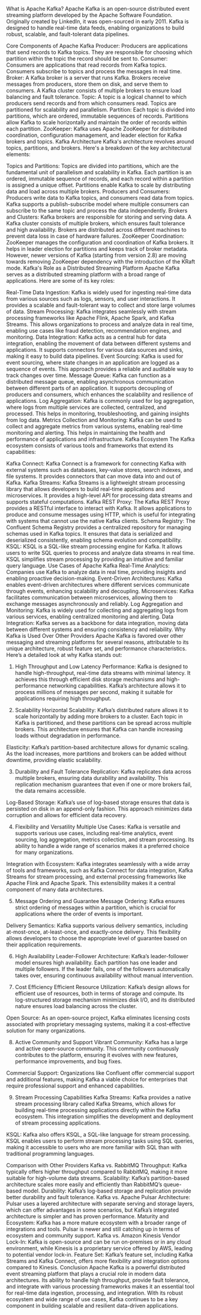 What is Apache Kafka?
     Apache Kafka is an open-source distributed event streaming platform developed by the Apache Software Foundation. Originally created by LinkedIn, it was open-sourced in early 2011. Kafka is designed to handle real-time data feeds, enabling organizations to build robust, scalable, and fault-tolerant data pipelines.


Core Components of Apache Kafka
Producer: Producers are applications that send records to Kafka topics. They are responsible for choosing which partition within the topic the record should be sent to.
Consumer: Consumers are applications that read records from Kafka topics. Consumers subscribe to topics and process the messages in real time.
Broker: A Kafka broker is a server that runs Kafka. Brokers receive messages from producers, store them on disk, and serve them to consumers. A Kafka cluster consists of multiple brokers to ensure load balancing and fault tolerance.
Topic: A topic is a logical channel to which producers send records and from which consumers read. Topics are partitioned for scalability and parallelism.
Partition: Each topic is divided into partitions, which are ordered, immutable sequences of records. Partitions allow Kafka to scale horizontally and maintain the order of records within each partition.
ZooKeeper: Kafka uses Apache ZooKeeper for distributed coordination, configuration management, and leader election for Kafka brokers and topics.
Kafka Architecture
Kafka's architecture revolves around topics, partitions, and brokers. Here's a breakdown of the key architectural elements:

Topics and Partitions: Topics are divided into partitions, which are the fundamental unit of parallelism and scalability in Kafka. Each partition is an ordered, immutable sequence of records, and each record within a partition is assigned a unique offset. Partitions enable Kafka to scale by distributing data and load across multiple brokers.
Producers and Consumers: Producers write data to Kafka topics, and consumers read data from topics. Kafka supports a publish-subscribe model where multiple consumers can subscribe to the same topic and process the data independently.
Brokers and Clusters: Kafka brokers are responsible for storing and serving data. A Kafka cluster consists of multiple brokers, which ensures fault tolerance and high availability. Brokers are distributed across different machines to prevent data loss in case of hardware failures.
ZooKeeper Coordination: ZooKeeper manages the configuration and coordination of Kafka brokers. It helps in leader election for partitions and keeps track of broker metadata. However, newer versions of Kafka (starting from version 2.8) are moving towards removing ZooKeeper dependency with the introduction of the KRaft mode.
Kafka's Role as a Distributed Streaming Platform
Apache Kafka serves as a distributed streaming platform with a broad range of applications. Here are some of its key roles:

Real-Time Data Ingestion: Kafka is widely used for ingesting real-time data from various sources such as logs, sensors, and user interactions. It provides a scalable and fault-tolerant way to collect and store large volumes of data.
Stream Processing: Kafka integrates seamlessly with stream processing frameworks like Apache Flink, Apache Spark, and Kafka Streams. This allows organizations to process and analyze data in real time, enabling use cases like fraud detection, recommendation engines, and monitoring.
Data Integration: Kafka acts as a central hub for data integration, enabling the movement of data between different systems and applications. It supports connectors for various data sources and sinks, making it easy to build data pipelines.
Event Sourcing: Kafka is used for event sourcing, where state changes in an application are logged as a sequence of events. This approach provides a reliable and auditable way to track changes over time.
Message Queue: Kafka can function as a distributed message queue, enabling asynchronous communication between different parts of an application. It supports decoupling of producers and consumers, which enhances the scalability and resilience of applications.
Log Aggregation: Kafka is commonly used for log aggregation, where logs from multiple services are collected, centralized, and processed. This helps in monitoring, troubleshooting, and gaining insights from log data.
Metrics Collection and Monitoring: Kafka can be used to collect and aggregate metrics from various systems, enabling real-time monitoring and alerting. This helps in maintaining the health and performance of applications and infrastructure.
Kafka Ecosystem
The Kafka ecosystem consists of various tools and frameworks that extend its capabilities:

Kafka Connect: Kafka Connect is a framework for connecting Kafka with external systems such as databases, key-value stores, search indexes, and file systems. It provides connectors that can move data into and out of Kafka.
Kafka Streams: Kafka Streams is a lightweight stream processing library that allows developers to build real-time applications and microservices. It provides a high-level API for processing data streams and supports stateful computations.
Kafka REST Proxy: The Kafka REST Proxy provides a RESTful interface to interact with Kafka. It allows applications to produce and consume messages using HTTP, which is useful for integrating with systems that cannot use the native Kafka clients.
Schema Registry: The Confluent Schema Registry provides a centralized repository for managing schemas used in Kafka topics. It ensures that data is serialized and deserialized consistently, enabling schema evolution and compatibility.
KSQL: KSQL is a SQL-like stream processing engine for Kafka. It allows users to write SQL queries to process and analyze data streams in real time. KSQL simplifies stream processing by providing an intuitive and familiar query language.
Use Cases of Apache Kafka
Real-Time Analytics: Companies use Kafka to analyze data in real time, providing insights and enabling proactive decision-making.
Event-Driven Architectures: Kafka enables event-driven architectures where different services communicate through events, enhancing scalability and decoupling.
Microservices: Kafka facilitates communication between microservices, allowing them to exchange messages asynchronously and reliably.
Log Aggregation and Monitoring: Kafka is widely used for collecting and aggregating logs from various services, enabling centralized monitoring and alerting.
Data Integration: Kafka serves as a backbone for data integration, moving data between different systems and ensuring consistency and reliability.
Why Kafka is Used Over Other Providers
Apache Kafka is favored over other messaging and streaming platforms for several reasons, attributable to its unique architecture, robust feature set, and performance characteristics. Here’s a detailed look at why Kafka stands out:

1. High Throughput and Low Latency
Performance: Kafka is designed to handle high-throughput, real-time data streams with minimal latency. It achieves this through efficient disk storage mechanisms and high-performance networking capabilities. Kafka’s architecture allows it to process millions of messages per second, making it suitable for applications requiring high throughput.

2. Scalability
Horizontal Scalability: Kafka’s distributed nature allows it to scale horizontally by adding more brokers to a cluster. Each topic in Kafka is partitioned, and these partitions can be spread across multiple brokers. This architecture ensures that Kafka can handle increasing loads without degradation in performance.

Elasticity: Kafka’s partition-based architecture allows for dynamic scaling. As the load increases, more partitions and brokers can be added without downtime, providing elastic scalability.

3. Durability and Fault Tolerance
Replication: Kafka replicates data across multiple brokers, ensuring data durability and availability. This replication mechanism guarantees that even if one or more brokers fail, the data remains accessible.

Log-Based Storage: Kafka’s use of log-based storage ensures that data is persisted on disk in an append-only fashion. This approach minimizes data corruption and allows for efficient data recovery.

4. Flexibility and Versatility
Multiple Use Cases: Kafka is versatile and supports various use cases, including real-time analytics, event sourcing, log aggregation, metrics collection, and stream processing. Its ability to handle a wide range of scenarios makes it a preferred choice for many organizations.

Integration with Ecosystem: Kafka integrates seamlessly with a wide array of tools and frameworks, such as Kafka Connect for data integration, Kafka Streams for stream processing, and external processing frameworks like Apache Flink and Apache Spark. This extensibility makes it a central component of many data architectures.

5. Message Ordering and Guarantee
Message Ordering: Kafka ensures strict ordering of messages within a partition, which is crucial for applications where the order of events is important.

Delivery Semantics: Kafka supports various delivery semantics, including at-most-once, at-least-once, and exactly-once delivery. This flexibility allows developers to choose the appropriate level of guarantee based on their application requirements.

6. High Availability
Leader-Follower Architecture: Kafka’s leader-follower model ensures high availability. Each partition has one leader and multiple followers. If the leader fails, one of the followers automatically takes over, ensuring continuous availability without manual intervention.

7. Cost Efficiency
Efficient Resource Utilization: Kafka’s design allows for efficient use of resources, both in terms of storage and compute. Its log-structured storage mechanism minimizes disk I/O, and its distributed nature ensures load balancing across the cluster.

Open Source: As an open-source project, Kafka eliminates licensing costs associated with proprietary messaging systems, making it a cost-effective solution for many organizations.

8. Active Community and Support
Vibrant Community: Kafka has a large and active open-source community. This community continuously contributes to the platform, ensuring it evolves with new features, performance improvements, and bug fixes.

Commercial Support: Organizations like Confluent offer commercial support and additional features, making Kafka a viable choice for enterprises that require professional support and enhanced capabilities.

9. Stream Processing Capabilities
Kafka Streams: Kafka provides a native stream processing library called Kafka Streams, which allows for building real-time processing applications directly within the Kafka ecosystem. This integration simplifies the development and deployment of stream processing applications.

KSQL: Kafka also offers KSQL, a SQL-like language for stream processing. KSQL enables users to perform stream processing tasks using SQL queries, making it accessible to users who are more familiar with SQL than with traditional programming languages.

Comparison with Other Providers
Kafka vs. RabbitMQ
Throughput: Kafka typically offers higher throughput compared to RabbitMQ, making it more suitable for high-volume data streams.
Scalability: Kafka’s partition-based architecture scales more easily and efficiently than RabbitMQ’s queue-based model.
Durability: Kafka’s log-based storage and replication provide better durability and fault tolerance.
Kafka vs. Apache Pulsar
Architecture: Pulsar uses a layered architecture with separate serving and storage layers, which can offer advantages in some scenarios, but Kafka’s integrated architecture is simpler and has proven performance.
Maturity and Ecosystem: Kafka has a more mature ecosystem with a broader range of integrations and tools. Pulsar is newer and still catching up in terms of ecosystem and community support.
Kafka vs. Amazon Kinesis
Vendor Lock-In: Kafka is open-source and can be run on-premises or in any cloud environment, while Kinesis is a proprietary service offered by AWS, leading to potential vendor lock-in.
Feature Set: Kafka’s feature set, including Kafka Streams and Kafka Connect, offers more flexibility and integration options compared to Kinesis.
Conclusion
Apache Kafka is a powerful distributed event streaming platform that plays a crucial role in modern data architectures. Its ability to handle high throughput, provide fault tolerance, and integrate with various processing frameworks makes it an essential tool for real-time data ingestion, processing, and integration. With its robust ecosystem and wide range of use cases, Kafka continues to be a key component in building scalable and resilient data-driven applications.

